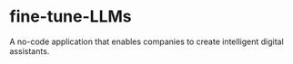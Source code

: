 # fine-tune-LLMs
A no-code application that enables companies to create intelligent digital assistants.
